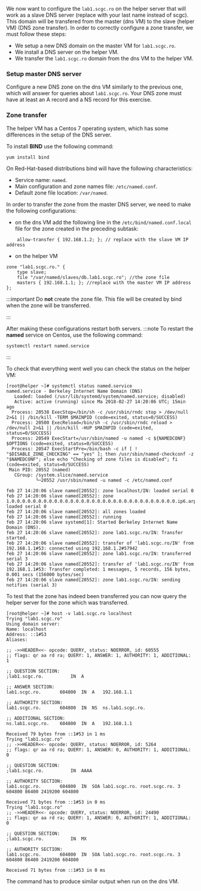 We now want to configure the `lab1.scgc.ro` on the helper server that will work as a slave DNS server
(replace with your last name instead of scgc).
This domain will be transfered from the master (dns VM) to the slave (helper VM) (DNS zone transfer).
In order to correctly configure a zone transfer, we must follow these steps:
  - We setup a new DNS domain on the master VM for `lab1.scgc.ro`.
  - We install a DNS server on the helper VM.
  - We transfer the `lab1.scgc.ro` domain from the dns VM to the helper VM.

### Setup master DNS server

Configure a new DNS zone on the dns VM similarly to the previous one,
which will answer for queries about `lab1.scgc.ro`.
Your DNS zone must have at least an A record and a NS record for this exercise.

### Zone transfer

The helper VM has a Centos 7 operating system, which has some differences in the setup of the DNS server.

To install **BIND** use the following command:
```
yum install bind
```

On Red-Hat-based distributions bind will have the following characteristics:
  * Service name: `named`.
  * Main configuration and zone names file: `/etc/named.conf`.
  * Default zone file location: `/var/named`.

In order to transfer the zone from the master DNS server, we need to make the following configurations:
  * on the dns VM add the following line in the `/etc/bind/named.conf.local` file for the zone created in the preceding subtask:
```
    allow-transfer { 192.168.1.2; }; // replace with the slave VM IP address
```
  * on the helper VM
```
zone "lab1.scgc.ro." {
    type slave;
    file "/var/named/slaves/db.lab1.scgc.ro"; //the zone file
    masters { 192.168.1.1; }; //replace with the master VM IP address
};
```

:::important
Do **not** create the zone file. This file will be created by bind when the zone will be transferred.

:::

After making these configurations restart both servers.
:::note
To restart the **named** service on Centos, use the following command:
```
systemctl restart named.service
```

:::

To check that everything went well you can check the status on the helper VM:
```
[root@helper ~]# systemctl status named.service
named.service - Berkeley Internet Name Domain (DNS)
   Loaded: loaded (/usr/lib/systemd/system/named.service; disabled)
   Active: active (running) since Ma 2018-02-27 14:20:06 UTC; 15min ago
  Process: 20538 ExecStop=/bin/sh -c /usr/sbin/rndc stop > /dev/null 2>&1 || /bin/kill -TERM $MAINPID (code=exited, status=0/SUCCESS)
  Process: 20500 ExecReload=/bin/sh -c /usr/sbin/rndc reload > /dev/null 2>&1 || /bin/kill -HUP $MAINPID (code=exited, status=0/SUCCESS)
  Process: 20549 ExecStart=/usr/sbin/named -u named -c ${NAMEDCONF} $OPTIONS (code=exited, status=0/SUCCESS)
  Process: 20547 ExecStartPre=/bin/bash -c if [ ! "$DISABLE_ZONE_CHECKING" == "yes" ]; then /usr/sbin/named-checkconf -z "$NAMEDCONF"; else echo "Checking of zone files is disabled"; fi (code=exited, status=0/SUCCESS)
 Main PID: 20552 (named)
   CGroup: /system.slice/named.service
           └─20552 /usr/sbin/named -u named -c /etc/named.conf

feb 27 14:20:06 slave named[20552]: zone localhost/IN: loaded serial 0
feb 27 14:20:06 slave named[20552]: zone 1.0.0.0.0.0.0.0.0.0.0.0.0.0.0.0.0.0.0.0.0.0.0.0.0.0.0.0.0.0.0.0.ip6.arpa/IN: loaded serial 0
feb 27 14:20:06 slave named[20552]: all zones loaded
feb 27 14:20:06 slave named[20552]: running
feb 27 14:20:06 slave systemd[1]: Started Berkeley Internet Name Domain (DNS).
feb 27 14:20:06 slave named[20552]: zone lab1.scgc.ro/IN: Transfer started.
feb 27 14:20:06 slave named[20552]: transfer of 'lab1.scgc.ro/IN' from 192.168.1.1#53: connected using 192.168.1.2#57942
feb 27 14:20:06 slave named[20552]: zone lab1.scgc.ro/IN: transferred serial 3
feb 27 14:20:06 slave named[20552]: transfer of 'lab1.scgc.ro/IN' from 192.168.1.1#53: Transfer completed: 1 messages, 5 records, 156 bytes, 0.001 secs (156000 bytes/sec)
feb 27 14:20:06 slave named[20552]: zone lab1.scgc.ro/IN: sending notifies (serial 3)
```

To test that the zone has indeed been transferred you can now query the helper server for the zone which was transferred.
```
[root@helper ~]# host -v lab1.scgc.ro localhost
Trying "lab1.scgc.ro"
Using domain server:
Name: localhost
Address: ::1#53
Aliases:

;; ->>HEADER<<- opcode: QUERY, status: NOERROR, id: 60555
;; flags: qr aa rd ra; QUERY: 1, ANSWER: 1, AUTHORITY: 1, ADDITIONAL: 1

;; QUESTION SECTION:
;lab1.scgc.ro.			IN	A

;; ANSWER SECTION:
lab1.scgc.ro.		604800	IN	A	192.168.1.1

;; AUTHORITY SECTION:
lab1.scgc.ro.		604800	IN	NS	ns.lab1.scgc.ro.

;; ADDITIONAL SECTION:
ns.lab1.scgc.ro.	604800	IN	A	192.168.1.1

Received 79 bytes from ::1#53 in 1 ms
Trying "lab1.scgc.ro"
;; ->>HEADER<<- opcode: QUERY, status: NOERROR, id: 5264
;; flags: qr aa rd ra; QUERY: 1, ANSWER: 0, AUTHORITY: 1, ADDITIONAL: 0

;; QUESTION SECTION:
;lab1.scgc.ro.			IN	AAAA

;; AUTHORITY SECTION:
lab1.scgc.ro.		604800	IN	SOA	lab1.scgc.ro. root.scgc.ro. 3 604800 86400 2419200 604800

Received 71 bytes from ::1#53 in 0 ms
Trying "lab1.scgc.ro"
;; ->>HEADER<<- opcode: QUERY, status: NOERROR, id: 24490
;; flags: qr aa rd ra; QUERY: 1, ANSWER: 0, AUTHORITY: 1, ADDITIONAL: 0

;; QUESTION SECTION:
;lab1.scgc.ro.			IN	MX

;; AUTHORITY SECTION:
lab1.scgc.ro.		604800	IN	SOA	lab1.scgc.ro. root.scgc.ro. 3 604800 86400 2419200 604800

Received 71 bytes from ::1#53 in 0 ms
```

The command has to produce similar output when run on the dns VM.

